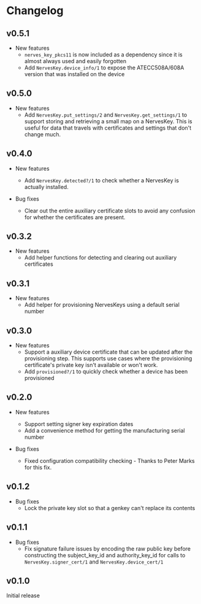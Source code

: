 # Changelog

## v0.5.1

* New features
  * `nerves_key_pkcs11` is now included as a dependency since it is almost
    always used and easily forgotten
  * Add `NervesKey.device_info/1` to expose the ATECC508A/608A version that was
    installed on the device

## v0.5.0

* New features
  * Add `NervesKey.put_settings/2` and `NervesKey.get_settings/1` to support
    storing and retrieving a small map on a NervesKey. This is useful for data
    that travels with certificates and settings that don't change much.

## v0.4.0

* New features
  * Add `NervesKey.detected?/1` to check whether a NervesKey is actually
    installed.

* Bug fixes
  * Clear out the entire auxiliary certificate slots to avoid any confusion for
    whether the certificates are present.

## v0.3.2

* New features
  * Add helper functions for detecting and clearing out auxiliary certificates

## v0.3.1

* New features
  * Add helper for provisioning NervesKeys using a default serial number

## v0.3.0

* New features
  * Support a auxiliary device certificate that can be updated after the
    provisioning step. This supports use cases where the provisioning
    certificate's private key isn't available or won't work.
  * Add `provisioned?/1` to quickly check whether a device has been provisioned

## v0.2.0

* New features
  * Support setting signer key expiration dates
  * Add a convenience method for getting the manufacturing serial number

* Bug fixes
  * Fixed configuration compatibility checking - Thanks to Peter Marks for this
    fix.

## v0.1.2

* Bug fixes
  * Lock the private key slot so that a genkey can't replace its contents

## v0.1.1

* Bug fixes
  * Fix signature failure issues by encoding the raw public key before constructing
    the subject_key_id and authority_key_id for calls to `NervesKey.signer_cert/1`
    and `NervesKey.device_cert/1`

## v0.1.0

Initial release
